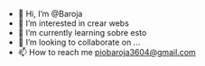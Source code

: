 - 👋 Hi, I’m @Baroja
- 👀 I’m interested in crear webs
- 🌱 I’m currently learning sobre esto
- 💞️ I’m looking to collaborate on ...
- 📫 How to reach me piobaroja3604@gmail.com

<!---
Baroja/Baroja is a ✨ special ✨ repository because its `README.md` (this file) appears on your GitHub profile.
You can click the Preview link to take a look at your changes.
--->
